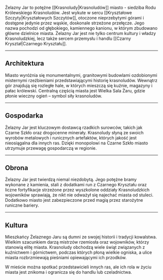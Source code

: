 Żelazny Jar to potężne [[Krasnoludy|Krasnoludów]] miasto - siedziba Rodu Królewskiego Krasnoludów. Jest wykute w sercu [[Kryształowe Szczyty|Kryształowych Szczytów]], otoczone nieprzebytymi górami i dostępne jedynie przez wąskie, doskonale strzeżone przełęcze. Jego nazwa pochodzi od głębokiego, kamiennego kanionu, w którym zbudowano główne dzielnice miasta. Żelazny Jar jest nie tylko centrum kultury i władzy Krasnoludzkiej, lecz także sercem przemysłu i handlu [[Czarny Kryształ|Czarnego Kryształu]].

- - -
## **Architektura**

Miasto wyróżnia się monumentalnymi, granitowymi budowlami ozdobionymi misternymi rzeźbieniami przedstawiającymi historię krasnoludów. Wewnątrz gór znajdują się rozległe hale, w których mieszczą się kuźnie, magazyny i pałac królewski. Centralną częścią miasta jest Wielka Sala Żaru, gdzie płonie wieczny ogień – symbol siły krasnoludów.

- - -

## **Gospodarka**

Żelazny Jar jest kluczowym dostawcą rzadkich surowców, takich jak Czarne Szkło oraz drogocenne minerały. Krasnoludy słyną ze swoich wyrobów metalowych i runicznych artefaktów, których jakość jest nieosiągalna dla innych ras. Dzięki monopolowi na Czarne Szkło miasto utrzymuje przewagę gospodarczą w regionie.

- - -

## **Obrona**

Żelazny Jar jest twierdzą niemal niezdobytą. Jego potężne bramy wykonane z kamienia, stali z dodatkami run z Czarnego Kryształu oraz liczne fortyfikacje strzeżone przez wyszkolone oddziały Krasnoludzkich wojowników sprawiają, że nikt nie odważył się najechać miasta od stuleci. Dodatkowo miasto jest zabezpieczone przed magią przez starożytne runiczne bariery.

- - -

## **Kultura**

Mieszkańcy Żelaznego Jaru są dumni ze swojej historii i tradycji kowalstwa. Wielkim szacunkiem darzą mistrzów rzemiosła oraz wojowników, którzy stanowią elitę miasta. Krasnoludy obchodzą wiele świąt związanych z kuźnictwem i górnictwem, podczas których płoną wielkie ogniska, a ulice miasta rozbrzmiewają pieśniami opiewającymi ich przodków.

W mieście można spotkać przedstawicieli innych ras, ale ich rola w życiu miasta jest znikoma i ogranicza się do handlu lub czeladnictwa.